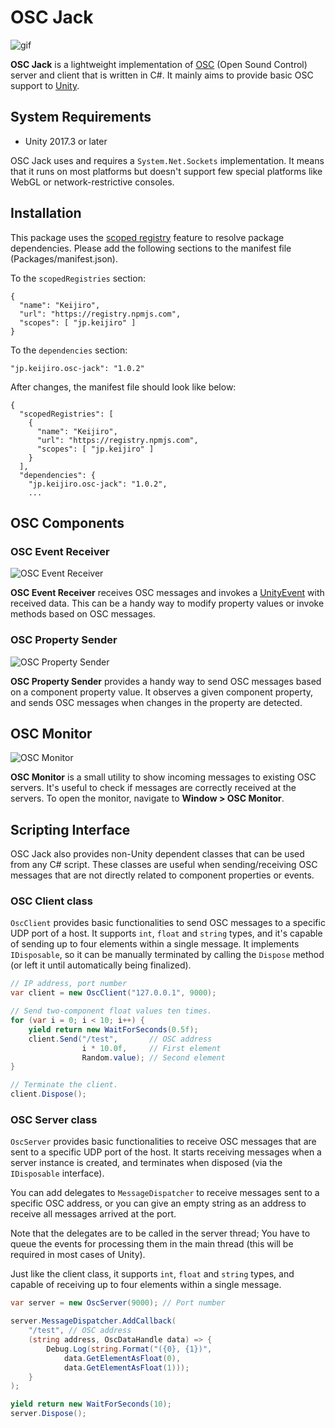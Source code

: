 OSC Jack
========

![gif](https://i.imgur.com/mjp2o3t.gif)

**OSC Jack** is a lightweight implementation of [OSC] (Open Sound Control)
server and client that is written in C#. It mainly aims to provide basic OSC
support to [Unity].

[OSC]: http://opensoundcontrol.org/
[Unity]: https://unity3d.com/

System Requirements
-------------------

- Unity 2017.3 or later

OSC Jack uses and requires a `System.Net.Sockets` implementation. It means that
it runs on most platforms but doesn't support few special platforms like WebGL
or network-restrictive consoles.

Installation
------------

This package uses the [scoped registry] feature to resolve package
dependencies. Please add the following sections to the manifest file
(Packages/manifest.json).

[scoped registry]: https://docs.unity3d.com/Manual/upm-scoped.html

To the `scopedRegistries` section:

```
{
  "name": "Keijiro",
  "url": "https://registry.npmjs.com",
  "scopes": [ "jp.keijiro" ]
}
```

To the `dependencies` section:

```
"jp.keijiro.osc-jack": "1.0.2"
```

After changes, the manifest file should look like below:

```
{
  "scopedRegistries": [
    {
      "name": "Keijiro",
      "url": "https://registry.npmjs.com",
      "scopes": [ "jp.keijiro" ]
    }
  ],
  "dependencies": {
    "jp.keijiro.osc-jack": "1.0.2",
    ...
```

OSC Components
--------------

### OSC Event Receiver

![OSC Event Receiver](https://i.imgur.com/tWUe42Y.png)

**OSC Event Receiver** receives OSC messages and invokes a [UnityEvent] with
received data. This can be a handy way to modify property values or invoke
methods based on OSC messages.

[UnityEvent]: https://docs.unity3d.com/Manual/UnityEvents.html

### OSC Property Sender

![OSC Property Sender](https://i.imgur.com/dkx26EE.png)

**OSC Property Sender** provides a handy way to send OSC messages based on a
component property value. It observes a given component property, and sends OSC
messages when changes in the property are detected. 

OSC Monitor
-----------

![OSC Monitor](https://i.imgur.com/ZExVcuz.png)

**OSC Monitor** is a small utility to show incoming messages to existing OSC
servers. It's useful to check if messages are correctly received at the
servers. To open the monitor, navigate to **Window > OSC Monitor**.

Scripting Interface
-------------------

OSC Jack also provides non-Unity dependent classes that can be used from any
C# script. These classes are useful when sending/receiving OSC messages that
are not directly related to component properties or events.

### OSC Client class

`OscClient` provides basic functionalities to send OSC messages to a specific
UDP port of a host. It supports `int`, `float` and `string` types, and it's
capable of sending up to four elements within a single message. It implements
`IDisposable`, so it can be manually terminated by calling the `Dispose` method
(or left it until automatically being finalized).

```csharp
// IP address, port number
var client = new OscClient("127.0.0.1", 9000);

// Send two-component float values ten times.
for (var i = 0; i < 10; i++) {
    yield return new WaitForSeconds(0.5f);
    client.Send("/test",       // OSC address
                i * 10.0f,     // First element
                Random.value); // Second element
}

// Terminate the client.
client.Dispose();
```

### OSC Server class

`OscServer` provides basic functionalities to receive OSC messages that are
sent to a specific UDP port of the host. It starts receiving messages when a
server instance is created, and terminates when disposed (via the `IDisposable`
interface).

You can add delegates to `MessageDispatcher` to receive messages sent to a
specific OSC address, or you can give an empty string as an address to receive
all messages arrived at the port.

Note that the delegates are to be called in the server thread; You have to
queue the events for processing them in the main thread (this will be required
in most cases of Unity).

Just like the client class, it supports `int`, `float` and `string` types, and
capable of receiving up to four elements within a single message.

```csharp
var server = new OscServer(9000); // Port number

server.MessageDispatcher.AddCallback(
    "/test", // OSC address
    (string address, OscDataHandle data) => {
        Debug.Log(string.Format("({0}, {1})",
            data.GetElementAsFloat(0),
            data.GetElementAsFloat(1)));
    }
);

yield return new WaitForSeconds(10);
server.Dispose();
```
